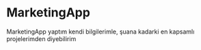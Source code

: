 # MarketingApp
MarketingApp yaptım kendi bilgilerimle, şuana kadarki en kapsamlı projelerimden diyebilirim
